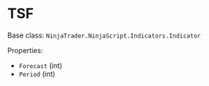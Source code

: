 # TSF

Base class: `NinjaTrader.NinjaScript.Indicators.Indicator`

Properties:
- `Forecast` (int)
- `Period` (int)
